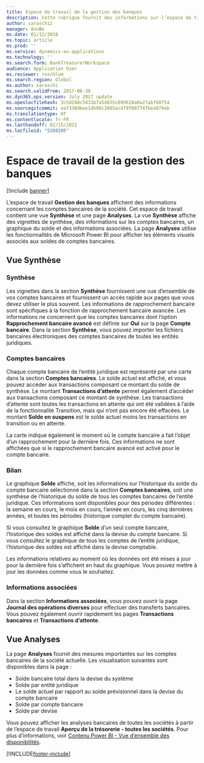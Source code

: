 ```yaml
---
title: Espace de travail de la gestion des banques
description: Cette rubrique fournit des informations sur l’espace de travail Gestion des banques. Cet espace de travail affiche les informations concernant les comptes bancaires de la société, et inclut une vue de synthèse et une page Analyses. La vue Synthèse affiche des vignettes de synthèse, des informations sur les comptes bancaires, un graphique du solde et des informations associées. La page Analyses utilise les fonctionnalités de Microsoft Power BI pour afficher les éléments visuels associés aux soldes de comptes bancaires.
author: saraschi2
manager: AnnBe
ms.date: 01/12/2018
ms.topic: article
ms.prod: ''
ms.service: dynamics-ax-applications
ms.technology: ''
ms.search.form: BankTreasurerWorkspace
audience: Application User
ms.reviewer: roschlom
ms.search.region: Global
ms.author: saraschi
ms.search.validFrom: 2017-06-30
ms.dyn365.ops.version: July 2017 update
ms.openlocfilehash: 3c5d248c5431b7a54835c699618a0a27ab760754
ms.sourcegitcommit: eaf330dbee1db96c20d5ac479f007747bea079eb
ms.translationtype: HT
ms.contentlocale: fr-FR
ms.lasthandoff: 02/15/2021
ms.locfileid: "5260205"
---
```

# <a name="bank-management-workspace"></a>Espace de travail de la gestion des banques

[!include [banner](../includes/banner.md)]

L’espace de travail **Gestion des banques** affichent des informations concernant les comptes bancaires de la société. Cet espace de travail contient une vue **Synthèse** et une page **Analyses**. La vue **Synthèse** affiche des vignettes de synthèse, des informations sur les comptes bancaires, un graphique du solde et des informations associées. La page **Analyses** utilise les fonctionnalités de Microsoft Power BI pour afficher les éléments visuels associés aux soldes de comptes bancaires.

## <a name="summary-view"></a>Vue Synthèse

### <a name="summary"></a>Synthèse

Les vignettes dans la section **Synthèse** fournissent une vue d’ensemble de vos comptes bancaires et fournissent un accès rapide aux pages que vous devez utiliser le plus souvent. Les informations de rapprochement bancaire sont spécifiques à la fonction de rapprochement bancaire avancée. Les informations ne concernent que les comptes bancaires dont l’option **Rapprochement bancaire avancé** est définie sur **Oui** sur la page **Compte bancaire**. Dans la section **Synthèse**, vous pouvez importer les fichiers bancaires électroniques des comptes bancaires de toutes les entités juridiques.

### <a name="bank-accounts"></a>Comptes bancaires

Chaque compte bancaire de l’entité juridique est représenté par une carte dans la section **Comptes bancaires**. Le solde actuel est affiché, et vous pouvez accéder aux transactions composant ce montant du solde de synthèse. Le montant **Transactions d’attente** permet également d’accéder aux transactions composant ce montant de synthèse. Les transactions d’attente sont toutes les transactions en attente qui ont été validées à l’aide de la fonctionnalité Transition, mais qui n’ont pas encore été effacées. Le montant **Solde en suspens** est le solde actuel moins les transactions en transition ou en attente.

La carte indique également le moment où le compte bancaire a fait l’objet d’un rapprochement pour la dernière fois. Ces informations ne sont affichées que si le rapprochement bancaire avancé est activé pour le compte bancaire.

### <a name="balance"></a>Bilan

Le graphique **Solde** affiche, soit les informations sur l’historique du solde du compte bancaire sélectionné dans la section **Comptes bancaires**, soit une synthèse de l’historique du solde de tous les comptes bancaires de l’entité juridique. Ces informations sont disponibles pour des périodes différentes : la semaine en cours, le mois en cours, l’année en cours, les cinq dernières années, et toutes les périodes (historique complet du compte bancaire). 

Si vous consultez le graphique **Solde** d’un seul compte bancaire, l’historique des soldes est affiché dans la devise du compte bancaire. Si vous consultez le graphique de tous les comptes de l’entité juridique, l’historique des soldes est affiché dans la devise comptable.

Les informations relatives au moment où les données ont été mises à jour pour la dernière fois s’affichent en haut du graphique. Vous pouvez mettre à jour les données comme vous le souhaitez.

### <a name="related-information"></a>Informations associées

Dans la section **Informations associées**, vous pouvez ouvrir la page **Journal des opérations diverses** pour effectuer des transferts bancaires. Vous pouvez également ouvrir rapidement les pages **Transactions bancaires** et **Transactions d’attente**.

## <a name="analytics-view"></a>Vue Analyses

La page **Analyses** fournit des mesures importantes sur les comptes bancaires de la société actuelle. Les visualisation suivantes sont disponibles dans la page :

-   Solde bancaire total dans la devise du système
-   Solde par entité juridique
-   Le solde actuel par rapport au solde prévisionnel dans la devise du compte bancaire
-   Solde par compte bancaire
-   Solde par devise

Vous pouvez afficher les analyses bancaires de toutes les sociétés à partir de l’espace de travail **Aperçu de la trésorerie - toutes les sociétés**. Pour plus d’informations, voir [Contenu Power BI - Vue d’ensemble des disponibilités](Cash-Overview-Power-BI-content.md).


[!INCLUDE[footer-include](../../includes/footer-banner.md)]